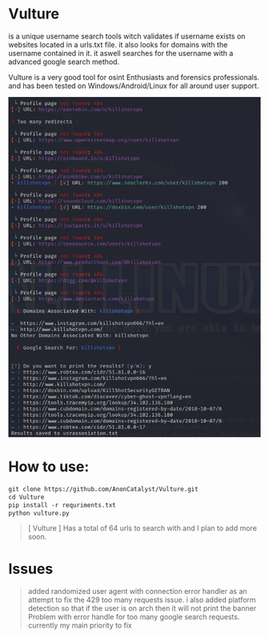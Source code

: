 # Vulture
is a unique username search tools witch validates if username exists on websites located in a urls.txt file.
it also looks for domains with the username contained in it.
it aswell searches for the username with a advanced google search method.

Vulture is a very good tool for osint Enthusiasts and forensics professionals.
and has been tested on Windows/Android/Linux for all around user support.

![My Image](img/screenshot.png)

# How to use:
```
git clone https://github.com/AnonCatalyst/Vulture.git
cd Vulture
pip install -r requriments.txt
python vulture.py
```
> [ Vulture ] Has a total of 64 urls to search with and I plan to add more soon.

# Issues
> added randomized user agent with connection error handler as an attempt to fix the 429 too many requests issue. i also added platform detection so that if the user is on arch then it will not print the banner
Problem with error handle for too many google search requests. currently my main priority to fix
